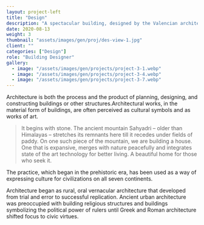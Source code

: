 ```yaml
---
layout: project-left
title: "Design"
description: "A spectacular building, designed by the Valencian architect Santiago Calatrava."
date: 2020-08-13
weight: 3
thumbnail: "assets/images/gen/proj/des-view-1.jpg"
client: ""
categories: ["Design"]
role: "Building Designer"
gallery:
  - image: "/assets/images/gen/projects/project-3-1.webp"
  - image: "/assets/images/gen/projects/project-3-4.webp"
  - image: "/assets/images/gen/projects/project-3-7.webp"
---
```


Architecture is both the process and the product of planning, designing, and constructing buildings or other structures.Architectural works, in the material form of buildings, are often perceived as cultural symbols and as works of art.

> It begins with stone. The ancient mountain Sahyadri – older than Himalayas – stretches its remnants here till it recedes under fields of paddy. On one such piece of the mountain, we are building a house. One that is expansive, merges with nature peacefully and integrates state of the art technology for better living. A beautiful home for those who seek it.

The practice, which began in the prehistoric era, has been used as a way of expressing culture for civilizations on all seven continents.

Architecture began as rural, oral vernacular architecture that developed from trial and error to successful replication. Ancient urban architecture was preoccupied with building religious structures and buildings symbolizing the political power of rulers until Greek and Roman architecture shifted focus to civic virtues.
